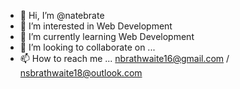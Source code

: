 - 👋 Hi, I’m @natebrate
- 👀 I’m interested in Web Development
- 🌱 I’m currently learning Web Development
- 💞️ I’m looking to collaborate on ...
- 📫 How to reach me ... nbrathwaite16@gmail.com / nsbrathwaite18@outlook.com

<!---
natebrate/natebrate is a ✨ special ✨ repository because its `README.md` (this file) appears on your GitHub profile.
You can click the Preview link to take a look at your changes.
--->
